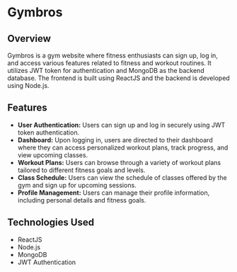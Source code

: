 # Gymbros

## Overview
Gymbros is a gym website where fitness enthusiasts can sign up, log in, and access various features related to fitness and workout routines. It utilizes JWT token for authentication and MongoDB as the backend database. The frontend is built using ReactJS and the backend is developed using Node.js.

## Features
- **User Authentication:** Users can sign up and log in securely using JWT token authentication.
- **Dashboard:** Upon logging in, users are directed to their dashboard where they can access personalized workout plans, track progress, and view upcoming classes.
- **Workout Plans:** Users can browse through a variety of workout plans tailored to different fitness goals and levels.
- **Class Schedule:** Users can view the schedule of classes offered by the gym and sign up for upcoming sessions.
- **Profile Management:** Users can manage their profile information, including personal details and fitness goals.

## Technologies Used
- ReactJS
- Node.js
- MongoDB
- JWT Authentication

